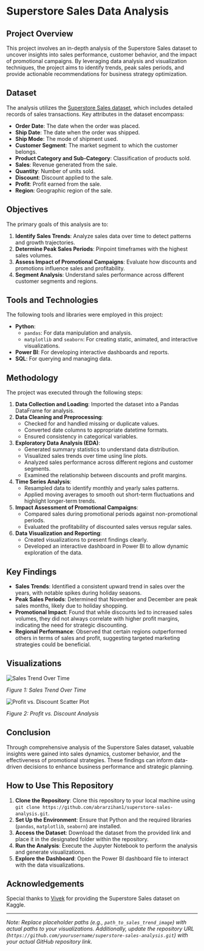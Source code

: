 # Superstore Sales Data Analysis

## Project Overview

This project involves an in-depth analysis of the Superstore Sales dataset to uncover insights into sales performance, customer behavior, and the impact of promotional campaigns. By leveraging data analysis and visualization techniques, the project aims to identify trends, peak sales periods, and provide actionable recommendations for business strategy optimization.

## Dataset

The analysis utilizes the [Superstore Sales dataset](https://www.kaggle.com/datasets/vivek468/superstore-dataset-final), which includes detailed records of sales transactions. Key attributes in the dataset encompass:

- **Order Date**: The date when the order was placed.
- **Ship Date**: The date when the order was shipped.
- **Ship Mode**: The mode of shipment used.
- **Customer Segment**: The market segment to which the customer belongs.
- **Product Category and Sub-Category**: Classification of products sold.
- **Sales**: Revenue generated from the sale.
- **Quantity**: Number of units sold.
- **Discount**: Discount applied to the sale.
- **Profit**: Profit earned from the sale.
- **Region**: Geographic region of the sale.

## Objectives

The primary goals of this analysis are to:

1. **Identify Sales Trends**: Analyze sales data over time to detect patterns and growth trajectories.
2. **Determine Peak Sales Periods**: Pinpoint timeframes with the highest sales volumes.
3. **Assess Impact of Promotional Campaigns**: Evaluate how discounts and promotions influence sales and profitability.
4. **Segment Analysis**: Understand sales performance across different customer segments and regions.

## Tools and Technologies

The following tools and libraries were employed in this project:

- **Python**:
  - `pandas`: For data manipulation and analysis.
  - `matplotlib` and `seaborn`: For creating static, animated, and interactive visualizations.
- **Power BI**: For developing interactive dashboards and reports.
- **SQL**: For querying and managing data.

## Methodology

The project was executed through the following steps:

1. **Data Collection and Loading**: Imported the dataset into a Pandas DataFrame for analysis.
2. **Data Cleaning and Preprocessing**:
   - Checked for and handled missing or duplicate values.
   - Converted date columns to appropriate datetime formats.
   - Ensured consistency in categorical variables.
3. **Exploratory Data Analysis (EDA)**:
   - Generated summary statistics to understand data distribution.
   - Visualized sales trends over time using line plots.
   - Analyzed sales performance across different regions and customer segments.
   - Examined the relationship between discounts and profit margins.
4. **Time Series Analysis**:
   - Resampled data to identify monthly and yearly sales patterns.
   - Applied moving averages to smooth out short-term fluctuations and highlight longer-term trends.
5. **Impact Assessment of Promotional Campaigns**:
   - Compared sales during promotional periods against non-promotional periods.
   - Evaluated the profitability of discounted sales versus regular sales.
6. **Data Visualization and Reporting**:
   - Created visualizations to present findings clearly.
   - Developed an interactive dashboard in Power BI to allow dynamic exploration of the data.

## Key Findings

- **Sales Trends**: Identified a consistent upward trend in sales over the years, with notable spikes during holiday seasons.
- **Peak Sales Periods**: Determined that November and December are peak sales months, likely due to holiday shopping.
- **Promotional Impact**: Found that while discounts led to increased sales volumes, they did not always correlate with higher profit margins, indicating the need for strategic discounting.
- **Regional Performance**: Observed that certain regions outperformed others in terms of sales and profit, suggesting targeted marketing strategies could be beneficial.

## Visualizations

![Sales Trend Over Time](![image](https://github.com/user-attachments/assets/af3092b3-b4f3-41c7-af97-fd1ffc7a6ba7))

*Figure 1: Sales Trend Over Time*

![Profit vs. Discount Scatter Plot](![image](https://github.com/user-attachments/assets/682700d1-d34e-4109-847c-4b233d3114f3))

*Figure 2: Profit vs. Discount Analysis*

## Conclusion

Through comprehensive analysis of the Superstore Sales dataset, valuable insights were gained into sales dynamics, customer behavior, and the effectiveness of promotional strategies. These findings can inform data-driven decisions to enhance business performance and strategic planning.

## How to Use This Repository

1. **Clone the Repository**: Clone this repository to your local machine using `git clone https://github.com/abrarzihan1/superstore-sales-analysis.git`.
2. **Set Up the Environment**: Ensure that Python and the required libraries (`pandas`, `matplotlib`, `seaborn`) are installed.
3. **Access the Dataset**: Download the dataset from the provided link and place it in the designated folder within the repository.
4. **Run the Analysis**: Execute the Jupyter Notebook to perform the analysis and generate visualizations.
5. **Explore the Dashboard**: Open the Power BI dashboard file to interact with the data visualizations.

## Acknowledgements

Special thanks to [Vivek](https://www.kaggle.com/vivek468) for providing the Superstore Sales dataset on Kaggle.

---

*Note: Replace placeholder paths (e.g., `path_to_sales_trend_image`) with actual paths to your visualizations. Additionally, update the repository URL (`https://github.com/yourusername/superstore-sales-analysis.git`) with your actual GitHub repository link.* 
